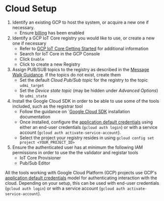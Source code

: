 # Cloud Setup

1.  Identify an existing GCP to host the system, or acquire a new one if necessary.
    *   Ensure [billing](https://cloud.google.com/billing/docs/how-to/modify-project) 
        has been enabled 
2.  Identify a GCP IoT Core registry you would like to use, or create a new one if necessary
    *   Refer to [GCP IoT Core Getting Started](https://cloud.google.com/iot/docs/how-tos/getting-started)
        for additional information
    *   Search for IoT Core in the GCP Console
    *   Click `Enable`
    *   Click to create a new Registry
3.  Assign PUB/SUB topics to the registry as described in the [Message Walk Guidance](../../specification/message_walk.md). 
    If the topics do not exist, create them
    *   Set the default _Cloud Pub/Sub topic_ for the registry to the topic `udmi_target` 
    *   Set the _Device state topic_ (may be hidden under _Advanced Options_) to `udmi_state`
4.  Install the Google Cloud SDK in order to be able to use some of the tools included, 
    such as the registrar tool
    *   Follow the guidance on `[Google Cloud SDK](https://cloud.google.com/sdk/docs/install) 
        installation documentation
    *   Once installed, configure the 
        [application default credentials](https://cloud.google.com/sdk/gcloud/reference/auth/application-default) 
        using either an end-user credentials (`gcloud auth login`) or with a 
        service account (`gcloud auth activate-service-account`).
    *   Select the project your registry resides in using 
        `gcloud config set project <YOUR_PROJECT_ID>`
5.  Ensure the authenticated user has at minimum the following IAM permissions
    in order to use the the validator and registar tools
    *   IoT Core Provisioner
    *   Pub/Sub Editor

All the tools working with Google Cloud Platform (GCP) projects use GCP's
[application default credentials](https://cloud.google.com/sdk/gcloud/reference/auth/application-default)
model for authenticating interaction with the cloud. Depending on your setup,
this can be used with end-user credentials (`gcloud auth login`) or with a
service account (`gcloud auth activate-service-account`).
